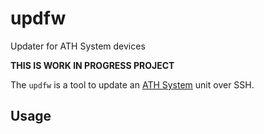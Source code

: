 # updfw
Updater for ATH System devices

**THIS IS WORK IN PROGRESS PROJECT**

The `updfw` is a tool to update an [ATH System](https://athsystem.com) unit over SSH.

## Usage
